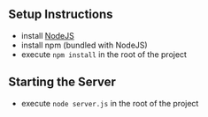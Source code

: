 ## Setup Instructions

- install [NodeJS](https://nodejs.org/en)
- install npm (bundled with NodeJS)
- execute `npm install` in the root of the project

## Starting the Server

- execute `node server.js` in the root of the project